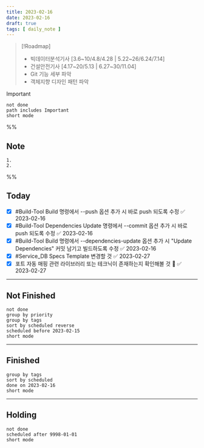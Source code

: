 ```yaml
---
title: 2023-02-16
date: 2023-02-16
draft: true
tags: [ daily_note ]
---
```


> [!Roadmap]
>
> - 빅데이터분석기사 [3.6~10/4.8/4.28 | 5.22~26/6.24/7.14]
> - 건설안전기사 [4.17~20/5.13 | 6.27~30/11.04]
> - Git 기능 세부 파악
> - 객체지향 디자인 패턴 파악

> [!important]
>
> ```tasks
> not done
> path includes Important
> short mode
> ```

%%

## Note

    1. 
    2.

%%

## Today

- [x] #Build-Tool Build 명령에서 --push 옵션 추가 시 바로 push 되도록 수정 ✅
      2023-02-16
- [x] #Build-Tool Dependencies Update 명령에서 --commit 옵션 추가 시 바로 push
      되도록 수정 ✅ 2023-02-16
- [x] #Build-Tool Build 명령에서 --dependencies-update 옵션 추가 시 "Update
      Dependencies" 커밋 남기고 빌드하도록 수정 ✅ 2023-02-16
- [x] #Service_DB Specs Template 변경할 것 ✅ 2023-02-27
- [x] 포트 자동 매핑 관련 라이브러리 또는 테크닉이 존재하는지 확인해볼 것 🔼 ✅
      2023-02-27

---

## Not Finished

```tasks
not done
group by priority
group by tags
sort by scheduled reverse
scheduled before 2023-02-15
short mode
```

---

## Finished

```tasks
group by tags
sort by scheduled
done on 2023-02-16
short mode
```

---

## Holding

```tasks
not done
scheduled after 9998-01-01
short mode
```
